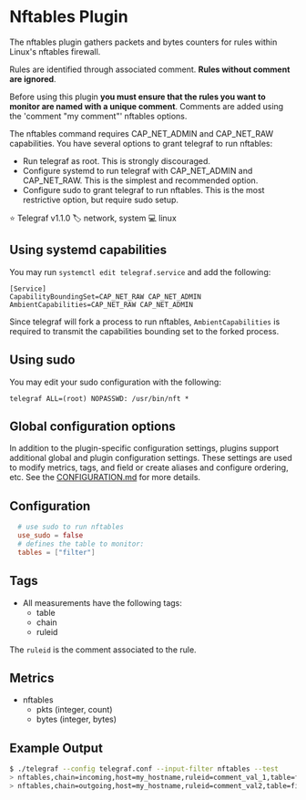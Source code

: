 # Nftables Plugin

The nftables plugin gathers packets and bytes counters for rules within
Linux's nftables firewall.

Rules are identified through associated comment.
**Rules without comment are ignored**.

Before using this plugin **you must ensure that the rules you want to monitor
are named with a unique comment**. Comments are added using the 'comment
"my comment"' nftables options.

The nftables command requires CAP_NET_ADMIN and CAP_NET_RAW capabilities.
You have several options to grant telegraf to run nftables:

* Run telegraf as root. This is strongly discouraged.
* Configure systemd to run telegraf with CAP_NET_ADMIN and CAP_NET_RAW.
This is the simplest and recommended option.
* Configure sudo to grant telegraf to run nftables. This is the most restrictive
 option, but require sudo setup.

⭐ Telegraf v1.1.0
🏷️  network, system
💻 linux

## Using systemd capabilities

You may run `systemctl edit telegraf.service` and add the following:

```text
[Service]
CapabilityBoundingSet=CAP_NET_RAW CAP_NET_ADMIN
AmbientCapabilities=CAP_NET_RAW CAP_NET_ADMIN
```

Since telegraf will fork a process to run nftables, `AmbientCapabilities` is
required to transmit the capabilities bounding set to the forked process.

## Using sudo

You may edit your sudo configuration with the following:

```sudo
telegraf ALL=(root) NOPASSWD: /usr/bin/nft *
```

## Global configuration options <!-- @/docs/includes/plugin_config.md -->

In addition to the plugin-specific configuration settings, plugins support
additional global and plugin configuration settings. These settings are used to
modify metrics, tags, and field or create aliases and configure ordering, etc.
See the [CONFIGURATION.md][CONFIGURATION.md] for more details.

[CONFIGURATION.md]: ../../../docs/CONFIGURATION.md#plugins

## Configuration

```toml
  # use sudo to run nftables
  use_sudo = false
  # defines the table to monitor:
  tables = ["filter"]
```

## Tags

* All measurements have the following tags:
  * table
  * chain
  * ruleid

The `ruleid` is the comment associated to the rule.

## Metrics

* nftables
  * pkts (integer, count)
  * bytes (integer, bytes)

## Example Output

```bash
$ ./telegraf --config telegraf.conf --input-filter nftables --test
> nftables,chain=incoming,host=my_hostname,ruleid=comment_val_1,table=filter bytes=66435845i,pkts=133882i 1757367516000000000
> nftables,chain=outgoing,host=my_hostname,ruleid=comment_val2,table=filter bytes=25596512i,pkts=145129i 1757367516000000000
```
